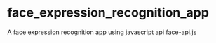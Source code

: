 # face_expression_recognition_app
A face expression recognition app using javascript api face-api.js
